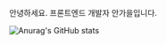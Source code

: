 안녕하세요.
프론트엔드 개발자 안가을입니다.

![Anurag's GitHub stats](https://github-readme-stats.vercel.app/api?username=autumnly1007&count_private=true&show_icons=true&theme=dracula)
